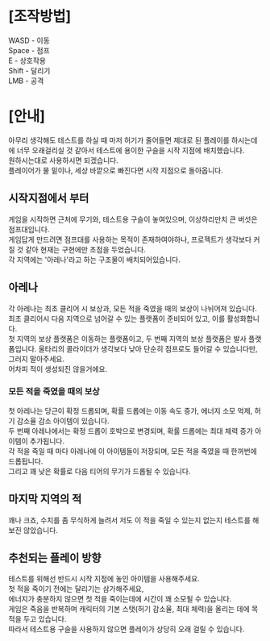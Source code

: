 # [조작방법]

WASD - 이동   
Space - 점프   
E - 상호작용   
Shift - 달리기   
LMB - 공격   

# [안내]
아무리 생각해도 테스트를 하실 때 마저 허기가 줄어들면 제대로 된 플레이를 하시는데에 너무 오래걸리실 것 같아서 테스트에 용이한 구슬을 시작 지점에 배치했습니다.   
원하시는대로 사용하시면 되겠습니다.   
플레이어가 물 밑이나, 세상 바깥으로 빠진다면 시작 지점으로 돌아옵니다.

## 시작지점에서 부터
게임을 시작하면 근처에 무기와, 테스트용 구슬이 놓여있으며, 이상하리만치 큰 버섯은 점프대입니다.   
게임답게 만드려면 점프대를 사용하는 목적이 존재하여야하나, 프로젝트가 생각보다 커질 것 같아 현재는 구현에만 초점을 두었습니다.   
각 지역에는 '아레나'라고 하는 구조물이 배치되어있습니다.

## 아레나
각 아레나는 최초 클리어 시 보상과, 모든 적을 죽였을 때의 보상이 나뉘어져 있습니다.   
최초 클리어시 다음 지역으로 넘어갈 수 있는 플랫폼이 준비되어 있고, 이를 활성화합니다.   
첫 지역의 보상 플랫폼은 이동하는 플랫폼이고, 두 번째 지역의 보상 플랫폼은 발사 플랫폼입니다.
울타리의 콜라이더가 생각보다 낮아 단순히 점프로도 들어갈 수 있습니다만, 그러지 말아주세요.   
어차피 적이 생성되진 않을거에요.

### 모든 적을 죽였을 때의 보상
첫 아레나는 당근이 확정 드롭되며, 확률 드롭에는 이동 속도 증가, 에너지 소모 억제, 허기 감소율 감소 아이템이 있습니다.   
두 번째 아레나에서는 확정 드롭이 호박으로 변경되며, 확률 드롭에는 최대 체력 증가 아이템이 추가됩니다.   
각 적을 죽일 때 마다 아레나에 이 아이템들이 저장되며, 모든 적을 죽였을 때 한꺼번에 드롭됩니다.   
그리고 꽤 낮은 확률로 다음 티어의 무기가 드롭될 수 있습니다.

## 마지막 지역의 적
꽤나 크죠, 수치를 좀 무식하게 늘려서 저도 이 적을 죽일 수 있는지 없는지 테스트를 해보진 않았습니다.

## 추천되는 플레이 방향
테스트를 위해선 반드시 시작 지점에 놓인 아이템을 사용해주세요.   
첫 적을 죽이기 전에는 달리기는 삼가해주세요,   
에너지가 충분하지 않으면 첫 적을 죽이는데에 시간이 꽤 소모될 수 있습니다.   
게임은 죽음을 반복하며 캐릭터의 기본 스탯(허기 감소율, 최대 체력)을 올리는 데에 목적을 두고 있습니다.   
따라서 테스트용 구슬을 사용하지 않으면 플레이가 상당히 오래 걸릴 수 있습니다.
